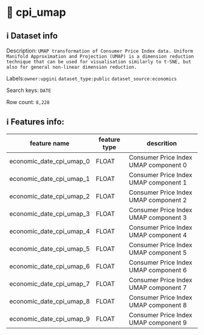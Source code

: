 # 📖 cpi_umap 
## ℹ️ Dataset info 
Description: `UMAP transformation of Consumer Price Index data. Uniform Manifold Approximation and Projection (UMAP) is a dimension reduction technique that can be used for visualisation similarly to t-SNE, but also for general non-linear dimension reduction. ` 

Labels:`owner:upgini`   `dataset_type:public`   `dataset_source:economics`   

Search keys: `DATE` 

Row count: `8,228` 

## ℹ️ Features info:
|feature name|feature type|descrition|
|---|---|---|
|economic_date_cpi_umap_0|FLOAT|Consumer Price Index UMAP component 0|
|economic_date_cpi_umap_1|FLOAT|Consumer Price Index UMAP component 1|
|economic_date_cpi_umap_2|FLOAT|Consumer Price Index UMAP component 2|
|economic_date_cpi_umap_3|FLOAT|Consumer Price Index UMAP component 3|
|economic_date_cpi_umap_4|FLOAT|Consumer Price Index UMAP component 4|
|economic_date_cpi_umap_5|FLOAT|Consumer Price Index UMAP component 5|
|economic_date_cpi_umap_6|FLOAT|Consumer Price Index UMAP component 6|
|economic_date_cpi_umap_7|FLOAT|Consumer Price Index UMAP component 7|
|economic_date_cpi_umap_8|FLOAT|Consumer Price Index UMAP component 8|
|economic_date_cpi_umap_9|FLOAT|Consumer Price Index UMAP component 9|
